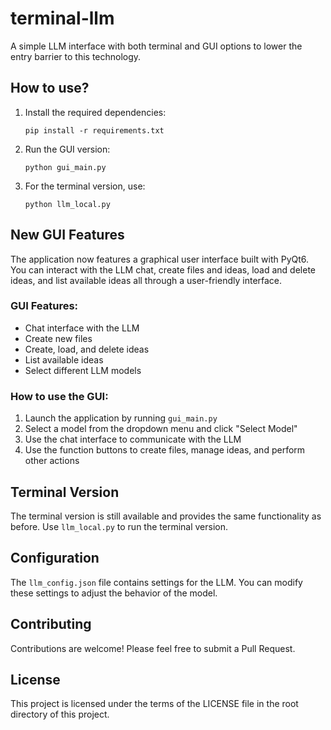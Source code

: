 # terminal-llm
A simple LLM interface with both terminal and GUI options to lower the entry barrier to this technology.

## How to use?

1. Install the required dependencies:
   ```
   pip install -r requirements.txt
   ```

2. Run the GUI version:
   ```
   python gui_main.py
   ```

3. For the terminal version, use:
   ```
   python llm_local.py
   ```

## New GUI Features
The application now features a graphical user interface built with PyQt6. You can interact with the LLM chat, create files and ideas, load and delete ideas, and list available ideas all through a user-friendly interface.

### GUI Features:
- Chat interface with the LLM
- Create new files
- Create, load, and delete ideas
- List available ideas
- Select different LLM models

### How to use the GUI:
1. Launch the application by running `gui_main.py`
2. Select a model from the dropdown menu and click "Select Model"
3. Use the chat interface to communicate with the LLM
4. Use the function buttons to create files, manage ideas, and perform other actions

## Terminal Version
The terminal version is still available and provides the same functionality as before. Use `llm_local.py` to run the terminal version.

## Configuration
The `llm_config.json` file contains settings for the LLM. You can modify these settings to adjust the behavior of the model.

## Contributing
Contributions are welcome! Please feel free to submit a Pull Request.

## License
This project is licensed under the terms of the LICENSE file in the root directory of this project.